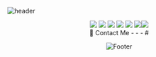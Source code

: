 ![header](https://capsule-render.vercel.app/api?type=waving&color=auto&height=250&section=header&text=jiyoung's%20GitHub&fontSize=65&animation=scaleIn)

<div align="center" dir="auto"🛠 Tech Stack 🛠</div>
<div align="center" margin-top:10px><img src="https://img.shields.io/badge/HTML5-E34F26?style=flat-square&logo=HTML5&logoColor=white"/>
<img src="https://img.shields.io/badge/CSS3-1572B6B?style=flat-square&logo=CSS3&logoColor=white"/>
<img src="https://img.shields.io/badge/JavaScript-FDB515?style=flat-square&logo=JavaScript&logoColor=white"/>
<img src="https://img.shields.io/badge/TypeScriptt-3178C6?style=flat-square&logo=TypeScript&logoColor=white"/>
<img src="https://img.shields.io/badge/React-61DAFB?style=flat-square&logo=React&logoColor=white"/>
<img src="https://img.shields.io/badge/styled-components-DB7093?style=flat-square&logo=styled-components&logoColor=white"/><img src="https://img.shields.io/badge/Git-F05032?style=flat-square&logo=Git&logoColor=white"/></div>

<div margin-top:10px></div>
📲 Contact Me 
- - -
#


![Footer](https://capsule-render.vercel.app/api?type=waving&color=auto&height=200&section=footer)
